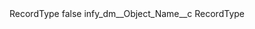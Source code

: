<?xml version="1.0" encoding="UTF-8"?>
<CustomMetadata xmlns="http://soap.sforce.com/2006/04/metadata" xmlns:xsi="http://www.w3.org/2001/XMLSchema-instance" xmlns:xsd="http://www.w3.org/2001/XMLSchema">
    <label>RecordType</label>
    <protected>false</protected>
    <values>
        <field>infy_dm__Object_Name__c</field>
        <value xsi:type="xsd:string">RecordType</value>
    </values>
</CustomMetadata>
